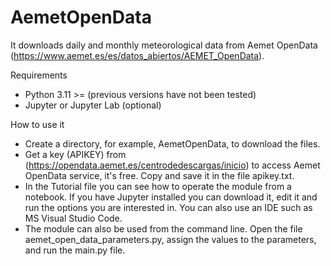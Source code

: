 # AemetOpenData

It downloads daily and monthly meteorological data from Aemet OpenData (https://www.aemet.es/es/datos_abiertos/AEMET_OpenData).

Requirements
* Python 3.11 >= (previous versions have not been tested)
* Jupyter or Jupyter Lab (optional)

How to use it
* Create a directory, for example, AemetOpenData, to download the files.
* Get a key (APIKEY) from (https://opendata.aemet.es/centrodedescargas/inicio) to access Aemet OpenData service, it's free. Copy and save it in the file apikey.txt.
* In the Tutorial file you can see how to operate the module from a notebook. If you have Jupyter installed you can download it, edit it and run the options you are interested in. You can also use an IDE such as MS Visual Studio Code.
* The module can also be used from the command line. Open the file aemet_open_data_parameters.py, assign the values to the parameters, and run the main.py file.



